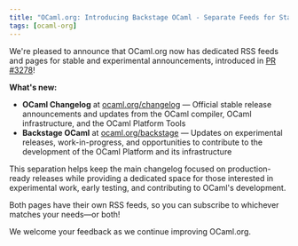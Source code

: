 ```yaml
---
title: "OCaml.org: Introducing Backstage OCaml - Separate Feeds for Stable and Experimental Features"
tags: [ocaml-org]
---
```


We're pleased to announce that OCaml.org now has dedicated RSS feeds and pages for stable and experimental announcements, introduced in [PR #3278](https://github.com/ocaml/ocaml.org/pull/3278)!

**What's new:**

- **OCaml Changelog** at [ocaml.org/changelog](https://ocaml.org/changelog) — Official stable release announcements and updates from the OCaml compiler, OCaml infrastructure, and the OCaml Platform Tools
- **Backstage OCaml** at [ocaml.org/backstage](https://ocaml.org/backstage) — Updates on experimental releases, work-in-progress, and opportunities to contribute to the development of the OCaml Platform and its infrastructure

This separation helps keep the main changelog focused on production-ready releases while providing a dedicated space for those interested in experimental work, early testing, and contributing to OCaml's development.

Both pages have their own RSS feeds, so you can subscribe to whichever matches your needs—or both!

We welcome your feedback as we continue improving OCaml.org.